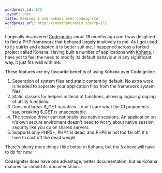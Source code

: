 ```yaml
--- 
wordpress_id: 172
layout: post
title: Reasons I use Kohana over Codeigniter
wordpress_url: http://jonathancremin.com/?p=172
---
```

I orginally discovered <a href="http://codeigniter.com">Codeigniter</a> about 18 months ago and I was delighted to find a PHP framework that behaved largely intuitively to me. As I got used to its quirks and adapted it to better suit me, I happened across a forked project called Kohana. Having built a number of applications with <a href="http://kohanaphp.com">Kohana</a>, I have yet to feel the need to modify its default behaviour in any significant way. It just fits well with me.

These features are my favourite benefits of using Kohana over Codeigniter:
<ol>
	<li>Seperation of system files and static content by default. No extra work is needed to seperate your application files from the framework system files</li>
	<li>Static classes for helpers instead of functions, allowing logical grouping of utility functions.</li>
	<li>Does not break $_GET variables. I don't care what the CI proponents say, breaking $_GET is unacceptable.</li>
	<li>The session driver can optionally use native sessions. An application on it's own secure enviroment doesn't need to worry about native session security like you do on shared servers.</li>
	<li>Supports only PHP5+; PHP4 is dead, and PHP6 is not too far off, it's time to cast off the dead weight.</li>
</ol>
There's plenty more things I like better in Kohana, but the 5 above will have to do for now.

Codeigniter does have one advantage, better documentation, but as Kohana matures so should its documentation.
